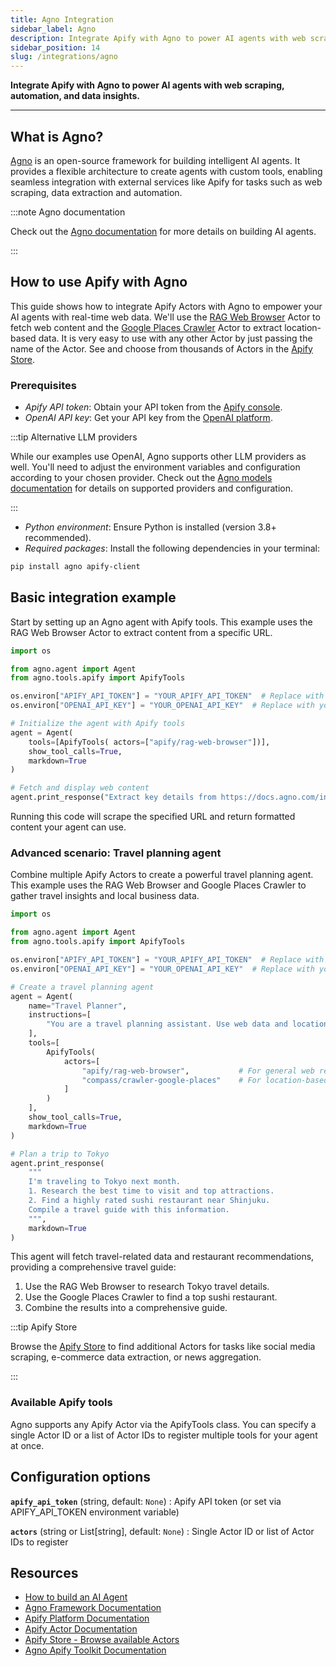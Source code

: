 ```yaml
---
title: Agno Integration
sidebar_label: Agno
description: Integrate Apify with Agno to power AI agents with web scraping, automation, and data insights.
sidebar_position: 14
slug: /integrations/agno
---
```


**Integrate Apify with Agno to power AI agents with web scraping, automation, and data insights.**

---

## What is Agno?

[Agno](https://docs.agno.com/) is an open-source framework for building intelligent AI agents. It provides a flexible architecture to create agents with custom tools, enabling seamless integration with external services like Apify for tasks such as web scraping, data extraction and automation.

:::note Agno documentation

Check out the [Agno documentation](https://docs.agno.com/introduction) for more details on building AI agents.

:::

## How to use Apify with Agno

This guide shows how to integrate Apify Actors with Agno to empower your AI agents with real-time web data. We'll use the [RAG Web Browser](https://apify.com/apify/rag-web-browser) Actor to fetch web content and the [Google Places Crawler](https://apify.com/compass/crawler-google-places) Actor to extract location-based data. It is very easy to use with any other Actor by just passing the name of the Actor. See and choose from thousands of Actors in the [Apify Store](https://apify.com/store).

### Prerequisites

- _Apify API token_: Obtain your API token from the [Apify console](https://console.apify.com/account/integrations).  
- _OpenAI API key_: Get your API key from the [OpenAI platform](https://platform.openai.com/account/api-keys).

:::tip Alternative LLM providers

While our examples use OpenAI, Agno supports other LLM providers as well. You'll need to adjust the environment variables and configuration according to your chosen provider. Check out the [Agno models documentation](https://docs.agno.com/models/introduction) for details on supported providers and configuration.

:::

- _Python environment_: Ensure Python is installed (version 3.8+ recommended).  
- _Required packages_: Install the following dependencies in your terminal:

```bash
pip install agno apify-client
```

## Basic integration example

Start by setting up an Agno agent with Apify tools. This example uses the RAG Web Browser Actor to extract content from a specific URL.

```python
import os

from agno.agent import Agent
from agno.tools.apify import ApifyTools

os.environ["APIFY_API_TOKEN"] = "YOUR_APIFY_API_TOKEN"  # Replace with your Apify API token
os.environ["OPENAI_API_KEY"] = "YOUR_OPENAI_API_KEY"  # Replace with your OpenAI API key

# Initialize the agent with Apify tools
agent = Agent(
    tools=[ApifyTools( actors=["apify/rag-web-browser"])],
    show_tool_calls=True,
    markdown=True
)

# Fetch and display web content
agent.print_response("Extract key details from https://docs.agno.com/introduction", markdown=True)
```

Running this code will scrape the specified URL and return formatted content your agent can use.

### Advanced scenario: Travel planning agent

Combine multiple Apify Actors to create a powerful travel planning agent. This example uses the RAG Web Browser and Google Places Crawler to gather travel insights and local business data.

```python
import os

from agno.agent import Agent
from agno.tools.apify import ApifyTools

os.environ["APIFY_API_TOKEN"] = "YOUR_APIFY_API_TOKEN"  # Replace with your Apify API token
os.environ["OPENAI_API_KEY"] = "YOUR_OPENAI_API_KEY"  # Replace with your OpenAI API key

# Create a travel planning agent
agent = Agent(
    name="Travel Planner",
    instructions=[
        "You are a travel planning assistant. Use web data and location insights to provide detailed travel recommendations."
    ],
    tools=[
        ApifyTools(
            actors=[
                "apify/rag-web-browser",           # For general web research
                "compass/crawler-google-places"    # For location-based data
            ]
        )
    ],
    show_tool_calls=True,
    markdown=True
)

# Plan a trip to Tokyo
agent.print_response(
    """
    I'm traveling to Tokyo next month.
    1. Research the best time to visit and top attractions.
    2. Find a highly rated sushi restaurant near Shinjuku.
    Compile a travel guide with this information.
    """,
    markdown=True
)
```

This agent will fetch travel-related data and restaurant recommendations, providing a comprehensive travel guide:

1. Use the RAG Web Browser to research Tokyo travel details.
2. Use the Google Places Crawler to find a top sushi restaurant.
3. Combine the results into a comprehensive guide.

:::tip Apify Store

Browse the [Apify Store](https://apify.com/store) to find additional Actors for tasks like social media scraping, e-commerce data extraction, or news aggregation.

:::

### Available Apify tools

Agno supports any Apify Actor via the ApifyTools class. You can specify a single Actor ID or a list of Actor IDs to register multiple tools for your agent at once.

## Configuration options

**`apify_api_token`** (string, default: `None`)
: Apify API token (or set via APIFY_API_TOKEN environment variable)

**`actors`** (string or List[string], default: `None`)
: Single Actor ID or list of Actor IDs to register

## Resources

- [How to build an AI Agent](https://blog.apify.com/how-to-build-an-ai-agent/)
- [Agno Framework Documentation](https://docs.agno.com)
- [Apify Platform Documentation](https://docs.apify.com)
- [Apify Actor Documentation](https://docs.apify.com/actors)
- [Apify Store - Browse available Actors](https://apify.com/store)
- [Agno Apify Toolkit Documentation](https://docs.agno.com/tools/toolkits/others/apify#apify)
